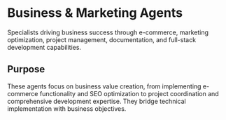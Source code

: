 # Business & Marketing Agents

Specialists driving business success through e-commerce, marketing optimization, project management, documentation, and full-stack development capabilities.

## Purpose

These agents focus on business value creation, from implementing e-commerce functionality and SEO optimization to project coordination and comprehensive development expertise. They bridge technical implementation with business objectives.